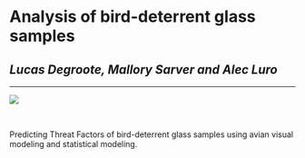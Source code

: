 # **Analysis of bird-deterrent glass samples**
## *Lucas Degroote, Mallory Sarver and Alec Luro*
----------------------------

![](https://upload.wikimedia.org/wikipedia/commons/a/a5/Dotted_glass_bird_collision_deterrent_wwf_poland.jpg)

<br/>

Predicting Threat Factors of bird-deterrent glass samples using avian visual modeling and statistical modeling.